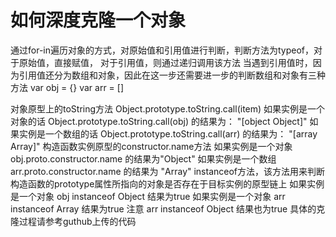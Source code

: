 # 如何深度克隆一个对象

通过for-in遍历对象的方式，对原始值和引用值进行判断，判断方法为typeof，对于原始值，直接赋值， 对于引用值，则通过递归调用该方法 当遇到引用值时，因为引用值还分为数组和对象，因此在这一步还需要进一步的判断数组和对象有三种方法
var obj = {} var arr = []

对象原型上的toString方法 Object.prototype.toString.call(item)
如果实例是一个对象的话 Object.prototype.toString.call(obj) 的结果为： "[object Object]"
如果实例是一个数组的话 Object.prototype.toString.call(arr) 的结果为： "[array Array]"
构造函数实例原型的constructor.name方法
如果实例是一个对象 obj.proto.constructor.name 的结果为"Object"
如果实例是一个数组 arr.proto.constructor.name 的结果为 "Array"
instanceof方法，该方法用来判断构造函数的prototype属性所指向的对象是否存在于目标实例的原型链上
如果实例是一个对象 obj instanceof Object 结果为true
如果实例是一个对象 arr instanceof Array 结果为true 注意 arr instanceof Object 结果也为true
具体的克隆过程请参考guthub上传的代码
